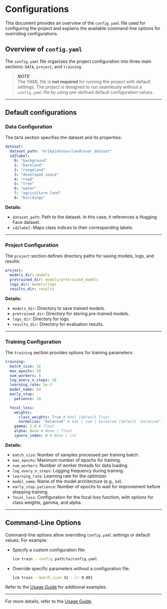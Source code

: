 # Configurations

This document provides an overview of the `config.yaml` file used for configuring the project and explains the available command-line options for overriding configurations.

## Overview of `config.yaml`

The `config.yaml` file organizes the project configuration into three main sections: `DATA`, `project`, and `training`.

> **_NOTE_**  
> The YAML file is **not required** for running the project with default settings. The project is designed to run seamlessly without a `config.yaml` file by using pre-defined default configuration values.

---

## Default configurations

### Data Configuration

The `DATA` section specifies the dataset and its properties:

```yaml
dataset:
  dataset_path: "erikpinhasov/landcover_dataset"
  id2label:
    0: "background"
    1: "bareland"
    2: "rangeland"
    3: "developed space"
    4: "road"
    5: "tree"
    6: "water"
    7: "agriculture land"
    8: "buildings"
```

**Details:**

- `dataset_path`: Path to the dataset. In this case, it references a Hugging Face dataset.
- `id2label`: Maps class indices to their corresponding labels.

---

### Project Configuration

The `project` section defines directory paths for saving models, logs, and results:

```yaml
project:
  models_dir: models
  pretrained_dir: models/pretrained_models
  logs_dir: models/logs
  results_dir: results
```

**Details:**

- `models_dir`: Directory to save trained models.
- `pretrained_dir`: Directory for storing pre-trained models.
- `logs_dir`: Directory for logs.
- `results_dir`: Directory for evaluation results.

---

### Training Configuration

The `training` section provides options for training parameters:

```yaml
training:
  batch_size: 16
  max_epochs: 50
  num_workers: 8
  log_every_n_steps: 10
  learning_rate: 1e-3
  model_name: b4
  early_stop:
    patience: 10

  focal_loss:
    weights:
      class_weights: True # bool (default True)
      normalize: "balanced" # max | sum | balanced (default 'balanced')
    gamma: 2.0 # float
    alpha: None # None | float
    ignore_index: 0 # None | int
```

**Details:**

- `batch_size`: Number of samples processed per training batch.
- `max_epochs`: Maximum number of epochs for training.
- `num_workers`: Number of worker threads for data loading.
- `log_every_n_steps`: Logging frequency during training.
- `learning_rate`: Learning rate for the optimizer.
- `model_name`: Name of the model architecture (e.g., `b4`).
- `early_stop.patience`: Number of epochs to wait for improvement before stopping training.
- `focal_loss`: Configuration for the focal loss function, with options for class weights, gamma, and alpha.

---

## Command-Line Options

Command-line options allow overriding `config.yaml` settings or default values. For example:

- Specify a custom configuration file:

  ```bash
  lcm train --config path/to/config.yaml
  ```

- Override specific parameters without a configuration file:
  ```bash
  lcm train --batch_size 32 --lr 0.001
  ```

Refer to the [Usage Guide](./usage.md) for additional examples.

---

For more details, refer to the [Usage Guide](./usage.md).
